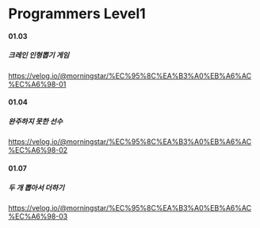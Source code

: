 # Programmers Level1
#### 01.03
##### 크레인 인형뽑기 게임
<https://velog.io/@morningstar/%EC%95%8C%EA%B3%A0%EB%A6%AC%EC%A6%98-01>
#### 01.04
##### 완주하지 못한 선수
<https://velog.io/@morningstar/%EC%95%8C%EA%B3%A0%EB%A6%AC%EC%A6%98-02>
#### 01.07
##### 두 개 뽑아서 더하기
<https://velog.io/@morningstar/%EC%95%8C%EA%B3%A0%EB%A6%AC%EC%A6%98-03>
